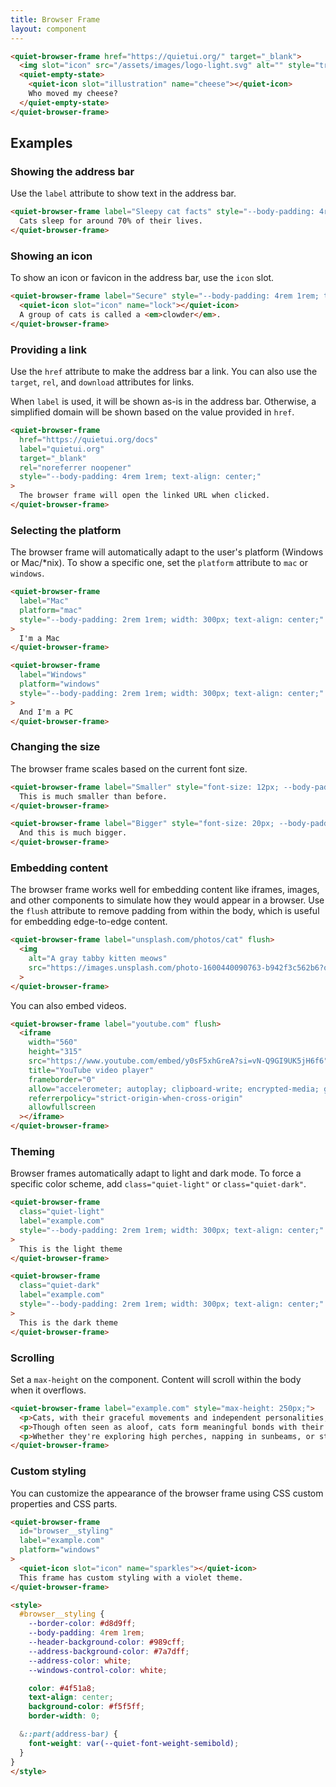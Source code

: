 ```yaml
---
title: Browser Frame
layout: component
---
```


```html {.example}
<quiet-browser-frame href="https://quietui.org/" target="_blank">
  <img slot="icon" src="/assets/images/logo-light.svg" alt="" style="translate: 0 .125em;">
  <quiet-empty-state>
    <quiet-icon slot="illustration" name="cheese"></quiet-icon>
    Who moved my cheese?
  </quiet-empty-state>
</quiet-browser-frame>
```

## Examples

### Showing the address bar

Use the `label` attribute to show text in the address bar.

```html {.example}
<quiet-browser-frame label="Sleepy cat facts" style="--body-padding: 4rem 1rem; text-align: center;">
  Cats sleep for around 70% of their lives.
</quiet-browser-frame>
```

### Showing an icon

To show an icon or favicon in the address bar, use the `icon` slot.

```html {.example}
<quiet-browser-frame label="Secure" style="--body-padding: 4rem 1rem; text-align: center;">
  <quiet-icon slot="icon" name="lock"></quiet-icon>
  A group of cats is called a <em>clowder</em>.
</quiet-browser-frame>
```

### Providing a link

Use the `href` attribute to make the address bar a link. You can also use the `target`, `rel`, and `download` attributes for links.

When `label` is used, it will be shown as-is in the address bar. Otherwise, a simplified domain will be shown based on the value provided in `href`.

```html {.example}
<quiet-browser-frame
  href="https://quietui.org/docs"
  label="quietui.org"
  target="_blank"
  rel="noreferrer noopener"
  style="--body-padding: 4rem 1rem; text-align: center;"
>
  The browser frame will open the linked URL when clicked.
</quiet-browser-frame>
```

### Selecting the platform

The browser frame will automatically adapt to the user's platform (Windows or Mac/*nix). To show a specific one, set the `platform` attribute to `mac` or `windows`.

```html {.example .flex-row}
<quiet-browser-frame 
  label="Mac" 
  platform="mac"
  style="--body-padding: 2rem 1rem; width: 300px; text-align: center;"
>
  I'm a Mac
</quiet-browser-frame>

<quiet-browser-frame 
  label="Windows" 
  platform="windows"
  style="--body-padding: 2rem 1rem; width: 300px; text-align: center;"
>
  And I'm a PC
</quiet-browser-frame>
```

### Changing the size

The browser frame scales based on the current font size.

```html {.example .flex-col}
<quiet-browser-frame label="Smaller" style="font-size: 12px; --body-padding: 4rem 1rem; text-align: center;">
  This is much smaller than before.
</quiet-browser-frame>

<quiet-browser-frame label="Bigger" style="font-size: 20px; --body-padding: 4rem 1rem; text-align: center;">
  And this is much bigger.
</quiet-browser-frame>
```

### Embedding content

The browser frame works well for embedding content like iframes, images, and other components to simulate how they would appear in a browser. Use the `flush` attribute to remove padding from within the body, which is useful for embedding edge-to-edge content.

```html {.example}
<quiet-browser-frame label="unsplash.com/photos/cat" flush>
  <img
    alt="A gray tabby kitten meows"
    src="https://images.unsplash.com/photo-1600440090763-b942f3c562b6?q=80&w=1200&auto=format&fit=crop&ixlib=rb-4.0.3&ixid=M3wxMjA3fDB8MHxwaG90by1wYWdlfHx8fGVufDB8fHx8fA%3D%3D"
  >
</quiet-browser-frame>
```

You can also embed videos.

```html {.example}
<quiet-browser-frame label="youtube.com" flush>
  <iframe 
    width="560" 
    height="315" 
    src="https://www.youtube.com/embed/y0sF5xhGreA?si=vN-Q9GI9UK5jH6f6" 
    title="YouTube video player" 
    frameborder="0" 
    allow="accelerometer; autoplay; clipboard-write; encrypted-media; gyroscope; picture-in-picture; web-share" 
    referrerpolicy="strict-origin-when-cross-origin" 
    allowfullscreen
  ></iframe>
</quiet-browser-frame>
```

### Theming

Browser frames automatically adapt to light and dark mode. To force a specific color scheme, add `class="quiet-light"` or `class="quiet-dark"`.

```html {.example .flex-row}
<quiet-browser-frame 
  class="quiet-light" 
  label="example.com" 
  style="--body-padding: 2rem 1rem; width: 300px; text-align: center;"
>
  This is the light theme
</quiet-browser-frame>

<quiet-browser-frame 
  class="quiet-dark" 
  label="example.com" 
  style="--body-padding: 2rem 1rem; width: 300px; text-align: center;"
>
  This is the dark theme
</quiet-browser-frame>
```

### Scrolling

Set a `max-height` on the component. Content will scroll within the body when it overflows.

```html {.example}
<quiet-browser-frame label="example.com" style="max-height: 250px;">
  <p>Cats, with their graceful movements and independent personalities, have been companions to humans for millennia. Their hunting prowess, keen senses, and remarkable agility make them both effective predators and beloved pets. With their soft fur and mesmerizing eyes, cats have an undeniable aesthetic appeal that draws people to them.</p>
  <p>Though often seen as aloof, cats form meaningful bonds with their humans, communicating through various vocalizations and body language. Their playful nature and comfort-seeking behaviors bring warmth to the households they share. From their quiet purrs to their spirited pounces, cats express themselves in ways that captivate their human companions.</p>
  <p>Whether they're exploring high perches, napping in sunbeams, or stalking imaginary prey, cats live according to their own mysterious agenda. This independence, combined with moments of affection on their terms, creates a unique relationship between cats and humans that has endured throughout history. Their curious nature and territorial instincts make them fascinating creatures to observe and interact with daily.</p>
</quiet-browser-frame>
```

### Custom styling

You can customize the appearance of the browser frame using CSS custom properties and CSS parts.

```html {.example}
<quiet-browser-frame
  id="browser__styling"
  label="example.com"
  platform="windows"
>
  <quiet-icon slot="icon" name="sparkles"></quiet-icon>
  This frame has custom styling with a violet theme.
</quiet-browser-frame>

<style>
  #browser__styling {
    --border-color: #d8d9ff;
    --body-padding: 4rem 1rem;
    --header-background-color: #989cff;
    --address-background-color: #7a7dff;
    --address-color: white;
    --windows-control-color: white;

    color: #4f51a8;
    text-align: center;
    background-color: #f5f5ff;
    border-width: 0;

  &::part(address-bar) {
    font-weight: var(--quiet-font-weight-semibold);
  }
} 
</style>
```